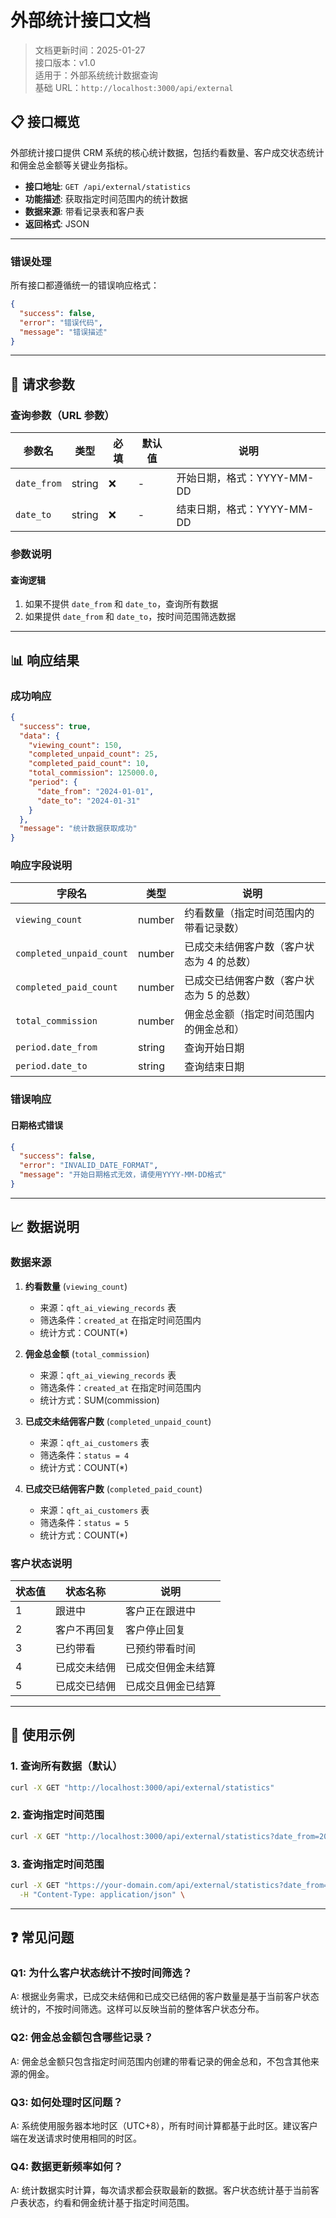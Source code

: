 # 外部统计接口文档

> 文档更新时间：2025-01-27  
> 接口版本：v1.0  
> 适用于：外部系统统计数据查询  
> 基础 URL：`http://localhost:3000/api/external`

## 📋 接口概览

外部统计接口提供 CRM 系统的核心统计数据，包括约看数量、客户成交状态统计和佣金总金额等关键业务指标。

- **接口地址**: `GET /api/external/statistics`
- **功能描述**: 获取指定时间范围内的统计数据
- **数据来源**: 带看记录表和客户表
- **返回格式**: JSON

---

### 错误处理
所有接口都遵循统一的错误响应格式：

```json
{
  "success": false,
  "error": "错误代码",
  "message": "错误描述"
}
```

---

## 📝 请求参数

### 查询参数（URL 参数）

| 参数名      | 类型   | 必填 | 默认值 | 说明                       |
| ----------- | ------ | ---- | ------ | -------------------------- |
| `date_from` | string | ❌   | -      | 开始日期，格式：YYYY-MM-DD |
| `date_to`   | string | ❌   | -      | 结束日期，格式：YYYY-MM-DD |

### 参数说明

#### 查询逻辑

1. 如果不提供 `date_from` 和 `date_to`，查询所有数据
2. 如果提供 `date_from` 和 `date_to`，按时间范围筛选数据

---

## 📊 响应结果

### 成功响应

```json
{
  "success": true,
  "data": {
    "viewing_count": 150,
    "completed_unpaid_count": 25,
    "completed_paid_count": 10,
    "total_commission": 125000.0,
    "period": {
      "date_from": "2024-01-01",
      "date_to": "2024-01-31"
    }
  },
  "message": "统计数据获取成功"
}
```

### 响应字段说明

| 字段名                   | 类型   | 说明                                      |
| ------------------------ | ------ | ----------------------------------------- |
| `viewing_count`          | number | 约看数量（指定时间范围内的带看记录数）    |
| `completed_unpaid_count` | number | 已成交未结佣客户数（客户状态为 4 的总数） |
| `completed_paid_count`   | number | 已成交已结佣客户数（客户状态为 5 的总数） |
| `total_commission`       | number | 佣金总金额（指定时间范围内的佣金总和）    |
| `period.date_from`       | string | 查询开始日期                              |
| `period.date_to`         | string | 查询结束日期                              |

### 错误响应

#### 日期格式错误

```json
{
  "success": false,
  "error": "INVALID_DATE_FORMAT",
  "message": "开始日期格式无效，请使用YYYY-MM-DD格式"
}
```

---

## 📈 数据说明

### 数据来源

1. **约看数量** (`viewing_count`)

   - 来源：`qft_ai_viewing_records` 表
   - 筛选条件：`created_at` 在指定时间范围内
   - 统计方式：COUNT(\*)

2. **佣金总金额** (`total_commission`)

   - 来源：`qft_ai_viewing_records` 表
   - 筛选条件：`created_at` 在指定时间范围内
   - 统计方式：SUM(commission)

3. **已成交未结佣客户数** (`completed_unpaid_count`)

   - 来源：`qft_ai_customers` 表
   - 筛选条件：`status = 4`
   - 统计方式：COUNT(\*)

4. **已成交已结佣客户数** (`completed_paid_count`)
   - 来源：`qft_ai_customers` 表
   - 筛选条件：`status = 5`
   - 统计方式：COUNT(\*)

### 客户状态说明

| 状态值 | 状态名称     | 说明               |
| ------ | ------------ | ------------------ |
| 1      | 跟进中       | 客户正在跟进中     |
| 2      | 客户不再回复 | 客户停止回复       |
| 3      | 已约带看     | 已预约带看时间     |
| 4      | 已成交未结佣 | 已成交但佣金未结算 |
| 5      | 已成交已结佣 | 已成交且佣金已结算 |

---

## 🔧 使用示例

### 1. 查询所有数据（默认）

```bash
curl -X GET "http://localhost:3000/api/external/statistics"
```

### 2. 查询指定时间范围

```bash
curl -X GET "http://localhost:3000/api/external/statistics?date_from=2025-08-19&date_to=2024-08-19"
```

### 3. 查询指定时间范围

```bash
curl -X GET "https://your-domain.com/api/external/statistics?date_from=2024-01-01&date_to=2024-01-31" \
  -H "Content-Type: application/json" \
```

---

## ❓ 常见问题

### Q1: 为什么客户状态统计不按时间筛选？

A: 根据业务需求，已成交未结佣和已成交已结佣的客户数量是基于当前客户状态统计的，不按时间筛选。这样可以反映当前的整体客户状态分布。

### Q2: 佣金总金额包含哪些记录？

A: 佣金总金额只包含指定时间范围内创建的带看记录的佣金总和，不包含其他来源的佣金。

### Q3: 如何处理时区问题？

A: 系统使用服务器本地时区（UTC+8），所有时间计算都基于此时区。建议客户端在发送请求时使用相同的时区。

### Q4: 数据更新频率如何？

A: 统计数据实时计算，每次请求都会获取最新的数据。客户状态统计基于当前客户表状态，约看和佣金统计基于指定时间范围。
